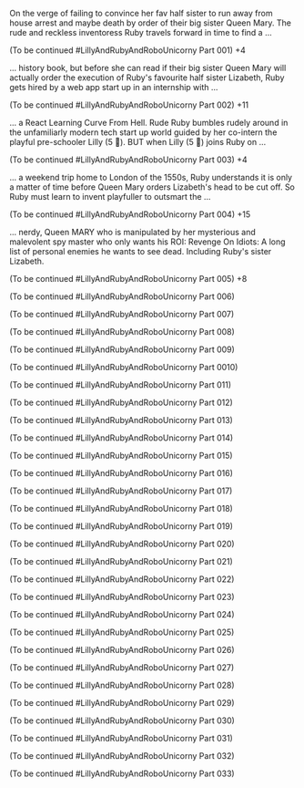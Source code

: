 On the verge of failing to convince her fav half sister to run away from house arrest and maybe death by order of their big sister Queen Mary. The rude and reckless inventoress Ruby travels forward in time to find a ...

(To be continued
#LillyAndRubyAndRoboUnicorny
Part 001)
+4



... history book, but before she can read if their big sister Queen Mary will actually order the execution of Ruby's favourite half sister Lizabeth, Ruby gets hired by a web app start up in an internship with ...

(To be continued
#LillyAndRubyAndRoboUnicorny
Part 002)
+11


... a React Learning Curve From Hell. Rude Ruby bumbles rudely around in the unfamiliarly modern tech start up world guided by her co-intern the playful pre-schooler Lilly (5 🦄). BUT when Lilly (5 🦄) joins Ruby on ...

(To be continued
#LillyAndRubyAndRoboUnicorny
Part 003)
+4

... a weekend trip home to London of the 1550s, Ruby understands it is only a matter of time before Queen Mary orders Lizabeth's head to be cut off. So Ruby must learn to invent playfuller to outsmart the ...

(To be continued
#LillyAndRubyAndRoboUnicorny
Part 004)
+15


... nerdy, Queen MARY who is manipulated by her mysterious and malevolent spy master who only wants his
ROI:
Revenge
On
Idiots:
A long list of personal enemies he wants to see dead. Including Ruby's sister Lizabeth.

(To be continued
#LillyAndRubyAndRoboUnicorny
Part 005)
+8









(To be continued
#LillyAndRubyAndRoboUnicorny
Part 006)



(To be continued
#LillyAndRubyAndRoboUnicorny
Part 007)



(To be continued
#LillyAndRubyAndRoboUnicorny
Part 008)



(To be continued
#LillyAndRubyAndRoboUnicorny
Part 009)



(To be continued
#LillyAndRubyAndRoboUnicorny
Part 0010)



(To be continued
#LillyAndRubyAndRoboUnicorny
Part 011)



(To be continued
#LillyAndRubyAndRoboUnicorny
Part 012)


(To be continued
#LillyAndRubyAndRoboUnicorny
Part 013)


(To be continued
#LillyAndRubyAndRoboUnicorny
Part 014)



(To be continued
#LillyAndRubyAndRoboUnicorny
Part 015)


(To be continued
#LillyAndRubyAndRoboUnicorny
Part 016)



(To be continued
#LillyAndRubyAndRoboUnicorny
Part 017)



(To be continued
#LillyAndRubyAndRoboUnicorny
Part 018)



(To be continued
#LillyAndRubyAndRoboUnicorny
Part 019)



(To be continued
#LillyAndRubyAndRoboUnicorny
Part 020)


(To be continued
#LillyAndRubyAndRoboUnicorny
Part 021)



(To be continued
#LillyAndRubyAndRoboUnicorny
Part 022)


(To be continued
#LillyAndRubyAndRoboUnicorny
Part 023)


(To be continued
#LillyAndRubyAndRoboUnicorny
Part 024)


(To be continued
#LillyAndRubyAndRoboUnicorny
Part 025)



(To be continued
#LillyAndRubyAndRoboUnicorny
Part 026)



(To be continued
#LillyAndRubyAndRoboUnicorny
Part 027)



(To be continued
#LillyAndRubyAndRoboUnicorny
Part 028)



(To be continued
#LillyAndRubyAndRoboUnicorny
Part 029)

(To be continued
#LillyAndRubyAndRoboUnicorny
Part 030)


(To be continued
#LillyAndRubyAndRoboUnicorny
Part 031)



(To be continued
#LillyAndRubyAndRoboUnicorny
Part 032)


(To be continued
#LillyAndRubyAndRoboUnicorny
Part 033)